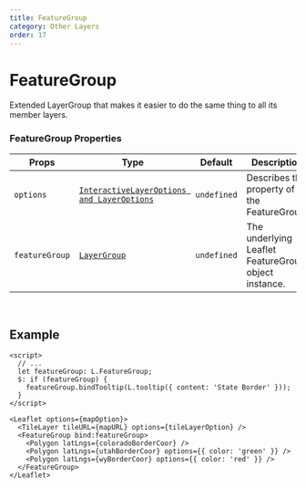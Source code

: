 ```yaml
---
title: FeatureGroup
category: Other Layers
order: 17
---
```


<script>
  import FeatureGroupUsage from '/src/common/sample/featuregroup/FeatureGroupUsage.svelte';
</script>

# FeatureGroup

Extended LayerGroup that makes it easier to do the same thing to all its member layers.

### FeatureGroup Properties

<div class='doc-table-container'>

| Props | Type | Default | Description | Required |
| --- | --- | --- | --- | -- |
| `options` | [`InteractiveLayerOptions and LayerOptions`](https://leafletjs.com/reference.html#featuregroup) | `undefined` | Describes the property of the FeatureGroup. | `false` |
| `featureGroup` | [`LayerGroup`](https://leafletjs.com/reference.html#layergroup-l-layergroup) | `undefined` | The underlying Leaflet FeatureGroup object instance. | `false` |

</div>
<br>

## Example

<div class='example'>
  <FeatureGroupUsage />

  ```svelte
  <script>
    // ...
    let featureGroup: L.FeatureGroup;
    $: if (featureGroup) {
      featureGroup.bindTooltip(L.tooltip({ content: 'State Border' }));
    }
  </script>

  <Leaflet options={mapOption}>
    <TileLayer tileURL={mapURL} options={tileLayerOption} />
    <FeatureGroup bind:featureGroup>
      <Polygon latLngs={coloradoBorderCoor} />
      <Polygon latLngs={utahBorderCoor} options={{ color: 'green' }} />
      <Polygon latLngs={wyBorderCoor} options={{ color: 'red' }} />
    </FeatureGroup>
  </Leaflet>
  ```

</div>